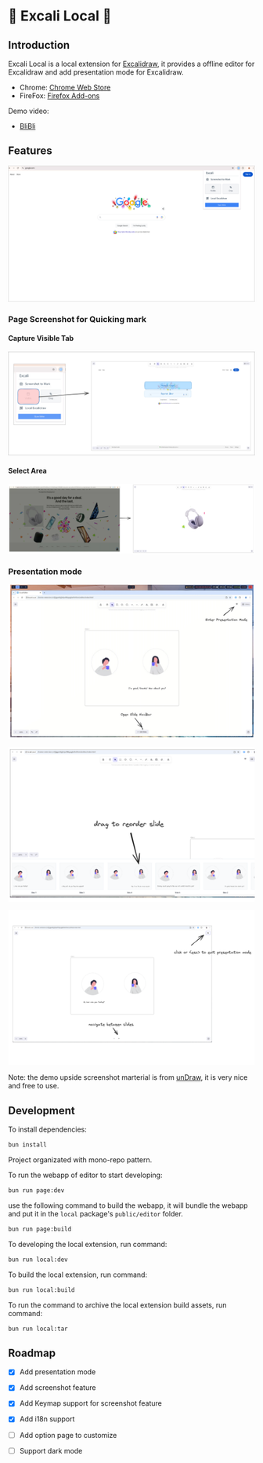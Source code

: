# 🎉 Excali Local 🚀

## Introduction

Excali Local is a local extension for [Excalidraw](https://excalidraw.com/), it provides a offline editor for Excalidraw and add presentation mode for Excalidraw.

- Chrome: [Chrome Web Store](https://chromewebstore.google.com/detail/excali-local/ebmgbhnihcbgpbcjnjeamnkkplnppddd)
- FireFox: [Firefox Add-ons](https://addons.mozilla.org/addon/excali-local)

Demo video: 
- [BliBli](https://www.bilibili.com/video/BV1gJqnY3EAP)

## Features

<img src="./.assets/quick-view.png" title="Quick View" width="800px" />

### Page Screenshot for Quicking mark

#### Capture Visible Tab

![Capture Visible Tab](./.assets/capture-tab.png)

#### Select Area

![Select Area](./.assets/select-area.png)

### Presentation mode

![Main Screen](./.assets/main-screen.png)

![Slides Navbar](./.assets/slides-navbar.png)

![Presentation Mode](./.assets/presentation-mode.png)

Note: the demo upside screenshot marterial is from [unDraw](https://undraw.co/), it is very nice and free to use.

## Development

To install dependencies:

```bash
bun install
```


Project organizated with mono-repo pattern.

To run the webapp of editor to start developing:

```bash
bun run page:dev
```

use the following command to build the webapp, it will bundle the webapp and put it in the `local` package's `public/editor` folder.

```bash
bun run page:build
```

To developing the local extension, run command:

```bash
bun run local:dev
```

To build the local extension, run command:

```bash
bun run local:build
```

To run the command to archive the local extension build assets, run command:

```bash
bun run local:tar
```

## Roadmap

- [x] Add presentation mode
- [x] Add screenshot feature
- [x] Add Keymap support for screenshot feature
- [x] Add i18n support
- [ ] Add option page to customize
- [ ] Support dark mode


